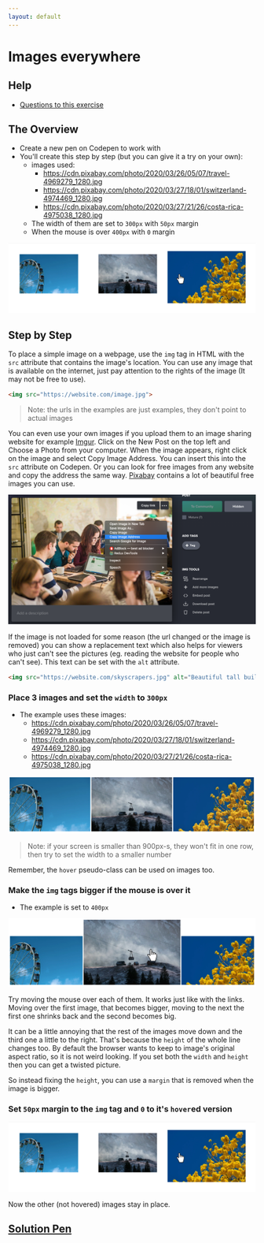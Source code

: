 ```yaml
---
layout: default
---
```

# Images everywhere

## Help

- [Questions to this exercise](http://askbot.greenfox.academy/questions/tags:images/)

## The Overview

- Create a new pen on Codepen to work with
- You'll create this step by step (but you can give it a try on your own):
  - images used:
    - https://cdn.pixabay.com/photo/2020/03/26/05/07/travel-4969279_1280.jpg
    - https://cdn.pixabay.com/photo/2020/03/27/18/01/switzerland-4974469_1280.jpg
    - https://cdn.pixabay.com/photo/2020/03/27/21/26/costa-rica-4975038_1280.jpg
  - The width of them are set to `300px` with `50px` margin
  - When the mouse is over `400px` with `0` margin

![links](assets/images-02.png)

## Step by Step

To place a simple image on a webpage, use the `img` tag in HTML with the `src` attribute that contains the image's location. You can use any image that is available on the internet, just pay attention to the rights of the image (It may not be free to use).

```html
<img src="https://website.com/image.jpg">
```

> Note: the urls in the examples are just examples, they don't point to actual images

You can even use your own images if you upload them to an image sharing website for example [Imgur](https://imgur.com). Click on the New Post on the top left and Choose a Photo from your computer. When the image appears, right click on the image and select Copy Image Address. You can insert this into the `src` attribute on Codepen. Or you can look for free images from any website and copy the address the same way. [Pixabay](https://pixabay.com/) contains a lot of beautiful free images you can use.

![links copy address](assets/images-copy.png)

If the image is not loaded for some reason (the url changed or the image is removed) you can show a replacement text which also helps for viewers who just can't see the pictures (eg. reading the website for people who can't see). This text can be set with the `alt` attribute.

```html
<img src="https://website.com/skyscrapers.jpg" alt="Beautiful tall buildings touching the sky">
```

### Place 3 images and set the `width` to `300px`

- The example uses these images:
  - https://cdn.pixabay.com/photo/2020/03/26/05/07/travel-4969279_1280.jpg
  - https://cdn.pixabay.com/photo/2020/03/27/18/01/switzerland-4974469_1280.jpg
  - https://cdn.pixabay.com/photo/2020/03/27/21/26/costa-rica-4975038_1280.jpg

![links](assets/images-01.png)

> Note: if your screen is smaller than 900px-s, they won't fit in one row, then try to set the width to a smaller number

Remember, the `hover` pseudo-class can be used on images too.

### Make the `img` tags bigger if the mouse is over it

- The example is set to `400px`

![links](assets/images-03.png)

Try moving the mouse over each of them. It works just like with the links. Moving over the first image, that becomes bigger, moving to the next the first one shrinks back and the second becomes big.

It can be a little annoying that the rest of the images move down and the third one a little to the right. That's because the `height` of the whole line changes too. By default the browser wants to keep to image's original aspect ratio, so it is not weird looking. If you set both the `width` and `height` then you can get a twisted picture.

So instead fixing the `height`, you can use a `margin` that is removed when the image is bigger.

### Set `50px` margin to the `img` tag and `0` to it's `hover`ed version

![links](assets/images-02.png)

Now the other (not hovered) images stay in place.

## [Solution Pen](https://codepen.io/adamgyulavari/pen/KKpExmE)
